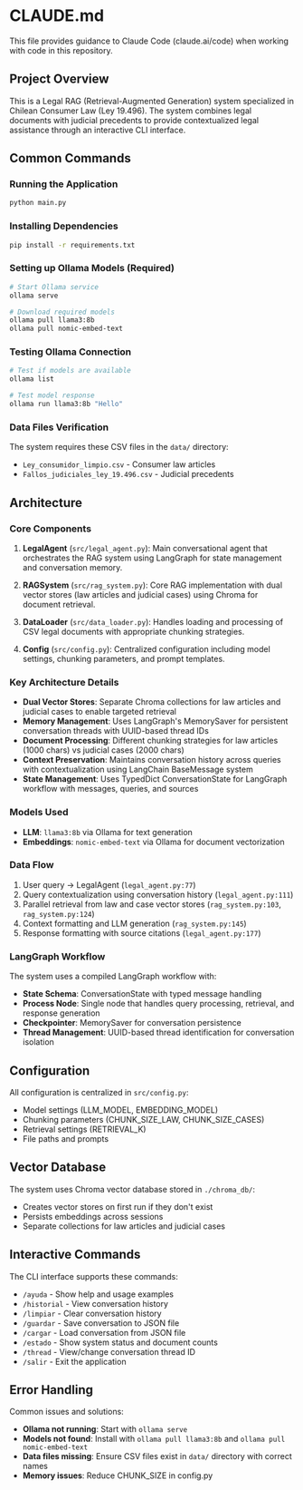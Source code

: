 # CLAUDE.md

This file provides guidance to Claude Code (claude.ai/code) when working with code in this repository.

## Project Overview

This is a Legal RAG (Retrieval-Augmented Generation) system specialized in Chilean Consumer Law (Ley 19.496). The system combines legal documents with judicial precedents to provide contextualized legal assistance through an interactive CLI interface.

## Common Commands

### Running the Application
```bash
python main.py
```

### Installing Dependencies
```bash
pip install -r requirements.txt
```

### Setting up Ollama Models (Required)
```bash
# Start Ollama service
ollama serve

# Download required models
ollama pull llama3:8b
ollama pull nomic-embed-text
```

### Testing Ollama Connection
```bash
# Test if models are available
ollama list

# Test model response
ollama run llama3:8b "Hello"
```

### Data Files Verification
The system requires these CSV files in the `data/` directory:
- `Ley_consumidor_limpio.csv` - Consumer law articles
- `Fallos_judiciales_ley_19.496.csv` - Judicial precedents

## Architecture

### Core Components

1. **LegalAgent** (`src/legal_agent.py`): Main conversational agent that orchestrates the RAG system using LangGraph for state management and conversation memory.

2. **RAGSystem** (`src/rag_system.py`): Core RAG implementation with dual vector stores (law articles and judicial cases) using Chroma for document retrieval.

3. **DataLoader** (`src/data_loader.py`): Handles loading and processing of CSV legal documents with appropriate chunking strategies.

4. **Config** (`src/config.py`): Centralized configuration including model settings, chunking parameters, and prompt templates.

### Key Architecture Details

- **Dual Vector Stores**: Separate Chroma collections for law articles and judicial cases to enable targeted retrieval
- **Memory Management**: Uses LangGraph's MemorySaver for persistent conversation threads with UUID-based thread IDs
- **Document Processing**: Different chunking strategies for law articles (1000 chars) vs judicial cases (2000 chars)
- **Context Preservation**: Maintains conversation history across queries with contextualization using LangChain BaseMessage system
- **State Management**: Uses TypedDict ConversationState for LangGraph workflow with messages, queries, and sources

### Models Used
- **LLM**: `llama3:8b` via Ollama for text generation
- **Embeddings**: `nomic-embed-text` via Ollama for document vectorization

### Data Flow
1. User query → LegalAgent (`legal_agent.py:77`)
2. Query contextualization using conversation history (`legal_agent.py:111`)
3. Parallel retrieval from law and case vector stores (`rag_system.py:103`, `rag_system.py:124`)
4. Context formatting and LLM generation (`rag_system.py:145`)
5. Response formatting with source citations (`legal_agent.py:177`)

### LangGraph Workflow
The system uses a compiled LangGraph workflow with:
- **State Schema**: ConversationState with typed message handling
- **Process Node**: Single node that handles query processing, retrieval, and response generation
- **Checkpointer**: MemorySaver for conversation persistence
- **Thread Management**: UUID-based thread identification for conversation isolation

## Configuration

All configuration is centralized in `src/config.py`:
- Model settings (LLM_MODEL, EMBEDDING_MODEL)
- Chunking parameters (CHUNK_SIZE_LAW, CHUNK_SIZE_CASES)
- Retrieval settings (RETRIEVAL_K)
- File paths and prompts

## Vector Database

The system uses Chroma vector database stored in `./chroma_db/`:
- Creates vector stores on first run if they don't exist
- Persists embeddings across sessions
- Separate collections for law articles and judicial cases

## Interactive Commands

The CLI interface supports these commands:
- `/ayuda` - Show help and usage examples
- `/historial` - View conversation history
- `/limpiar` - Clear conversation history
- `/guardar` - Save conversation to JSON file
- `/cargar` - Load conversation from JSON file
- `/estado` - Show system status and document counts
- `/thread` - View/change conversation thread ID
- `/salir` - Exit the application

## Error Handling

Common issues and solutions:
- **Ollama not running**: Start with `ollama serve`
- **Models not found**: Install with `ollama pull llama3:8b` and `ollama pull nomic-embed-text`
- **Data files missing**: Ensure CSV files exist in `data/` directory with correct names
- **Memory issues**: Reduce CHUNK_SIZE in config.py